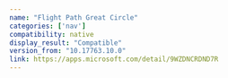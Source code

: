 ```yaml
---
name: "Flight Path Great Circle"
categories: ['nav']
compatibility: native
display_result: "Compatible"
version_from: "10.17763.10.0"
link: https://apps.microsoft.com/detail/9WZDNCRDND7R
---
```

